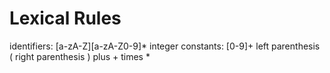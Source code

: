 # Lexical Rules

identifiers:        [a-zA-Z][a-zA-Z0-9]*
integer constants:  [0-9]+
left parenthesis    (
right parenthesis   )
plus                +
times               *
